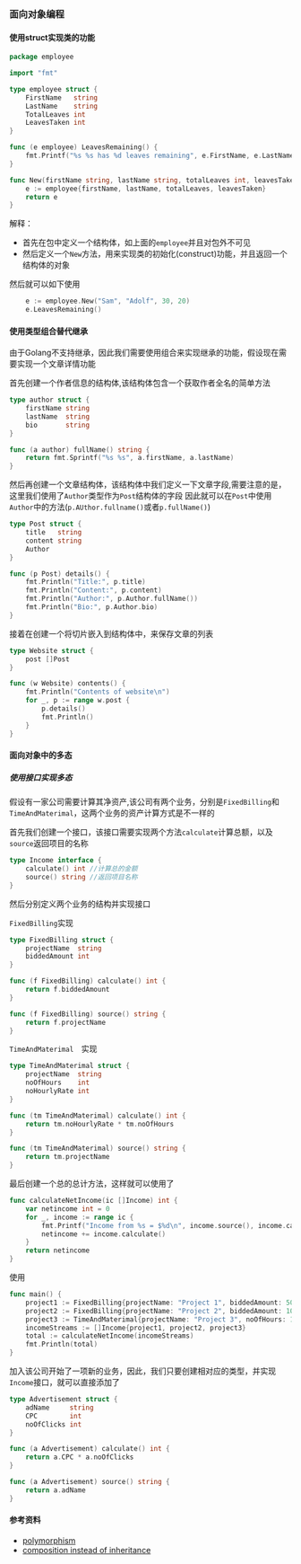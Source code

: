 ### 面向对象编程

#### 使用struct实现类的功能
```go
package employee

import "fmt"

type employee struct {
	FirstName   string
	LastName    string
	TotalLeaves int
	LeavesTaken int
}

func (e employee) LeavesRemaining() {
	fmt.Printf("%s %s has %d leaves remaining", e.FirstName, e.LastName, (e.TotalLeaves - e.LeavesTaken))
}

func New(firstName string, lastName string, totalLeaves int, leavesTaken int) employee {
	e := employee{firstName, lastName, totalLeaves, leavesTaken}
	return e
}
```
解释：
- 首先在包中定义一个结构体，如上面的`employee`并且对包外不可见
- 然后定义一个`New`方法，用来实现类的初始化(construct)功能，并且返回一个结构体的对象

然后就可以如下使用
```go
	e := employee.New("Sam", "Adolf", 30, 20)
    e.LeavesRemaining()
```

#### 使用类型组合替代继承
由于Golang不支持继承，因此我们需要使用组合来实现继承的功能，假设现在需要实现一个文章详情功能

首先创建一个作者信息的结构体,该结构体包含一个获取作者全名的简单方法
```go
type author struct {
	firstName string
	lastName  string
	bio       string
}

func (a author) fullName() string {
	return fmt.Sprintf("%s %s", a.firstName, a.lastName)
}
```

然后再创建一个文章结构体，该结构体中我们定义一下文章字段,需要注意的是，这里我们使用了`Author`类型作为`Post`结构体的字段
因此就可以在`Post`中使用`Author`中的方法(`p.AUthor.fullname()`或者`p.fullName()`)
```go
type Post struct {
	title   string
	content string
	Author
}

func (p Post) details() {
	fmt.Println("Title:", p.title)
	fmt.Println("Content:", p.content)
	fmt.Println("Author:", p.Author.fullName())
	fmt.Println("Bio:", p.Author.bio)
}
```

接着在创建一个将切片嵌入到结构体中，来保存文章的列表
```go
type Website struct {
	post []Post
}

func (w Website) contents() {
	fmt.Println("Contents of website\n")
	for _, p := range w.post {
		p.details()
		fmt.Println()
	}
}
```

#### 面向对象中的多态

##### 使用接口实现多态
假设有一家公司需要计算其净资产,该公司有两个业务，分别是`FixedBilling`和`TimeAndMaterimal`，这两个业务的资产计算方式是不一样的

首先我们创建一个接口，该接口需要实现两个方法`calculate`计算总额，以及`source`返回项目的名称
```go
type Income interface {
	calculate() int //计算总的金额
	source() string //返回项目名称
}
```

然后分别定义两个业务的结构并实现接口

`FixedBilling`实现
```go
type FixedBilling struct {
	projectName  string
	biddedAmount int
}

func (f FixedBilling) calculate() int {
	return f.biddedAmount
}

func (f FixedBilling) source() string {
	return f.projectName
}
```

`TimeAndMaterimal`　实现
```go
type TimeAndMaterimal struct {
	projectName  string
	noOfHours    int
	noHourlyRate int
}

func (tm TimeAndMaterimal) calculate() int {
	return tm.noHourlyRate * tm.noOfHours
}

func (tm TimeAndMaterimal) source() string {
	return tm.projectName
}
```

最后创建一个总的总计方法，这样就可以使用了
```go
func calculateNetIncome(ic []Income) int {
	var netincome int = 0
	for _, income := range ic {
		fmt.Printf("Income from %s = $%d\n", income.source(), income.calculate())
		netincome += income.calculate()
	}
	return netincome
}
```

使用
```go
func main() {
	project1 := FixedBilling{projectName: "Project 1", biddedAmount: 5000}
	project2 := FixedBilling{projectName: "Project 2", biddedAmount: 10000}
	project3 := TimeAndMaterimal{projectName: "Project 3", noOfHours: 160, noHourlyRate: 25}
	incomeStreams := []Income{project1, project2, project3}
	total := calculateNetIncome(incomeStreams)
	fmt.Println(total)
}
```

加入该公司开始了一项新的业务，因此，我们只要创建相对应的类型，并实现`Income`接口，就可以直接添加了
```go
type Advertisement struct {  
    adName     string
    CPC        int
    noOfClicks int
}

func (a Advertisement) calculate() int {  
    return a.CPC * a.noOfClicks
}

func (a Advertisement) source() string {  
    return a.adName
}
```

#### 参考资料
- [polymorphism](https://golangbot.com/polymorphism/)
- [composition instead of inheritance](https://golangbot.com/inheritance/)